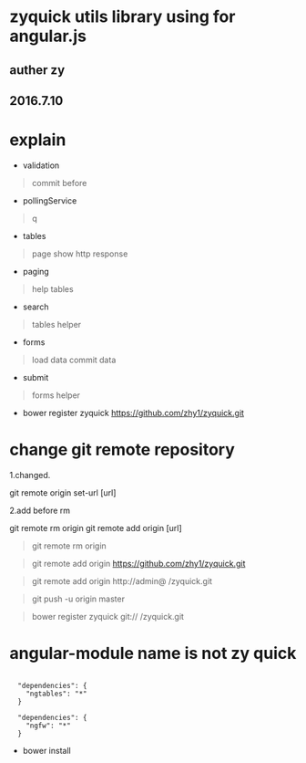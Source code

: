 
# zyquick utils library using for angular.js

## auther zy
## 2016.7.10

# explain

- validation
> commit before

- pollingService
> q

- tables
> page show http response

- paging
> help tables

- search
> tables helper

- forms
> load data commit data

- submit
> forms helper


- bower register zyquick https://github.com/zhy1/zyquick.git


# change git remote repository
1.changed.

git remote origin set-url [url]

2.add before rm

git remote rm origin
git remote add origin [url]

> git remote rm origin

> git remote add origin  https://github.com/zhy1/zyquick.git

> git remote add origin http://admin@ /zyquick.git

> git push -u origin master

> bower register zyquick git:// /zyquick.git


# angular-module name is not zy quick


```

  "dependencies": {
    "ngtables": "*"
  }

  "dependencies": {
    "ngfw": "*"
  }
```

- bower install
